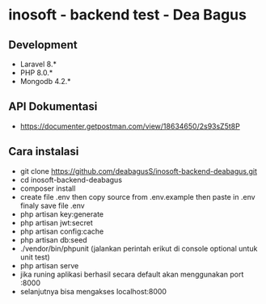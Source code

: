 # inosoft - backend test - Dea Bagus

## Development
- Laravel 8.*
- PHP 8.0.*
- Mongodb 4.2.*

## API Dokumentasi
- https://documenter.getpostman.com/view/18634650/2s93sZ5t8P

## Cara instalasi
- git clone https://github.com/deabagusS/inosoft-backend-deabagus.git
- cd inosoft-backend-deabagus
- composer install
- create file .env then copy source from .env.example then paste in .env finaly save file .env
- php artisan key:generate
- php artisan jwt:secret
- php artisan config:cache
- php artisan db:seed
- ./vendor/bin/phpunit (jalankan perintah erikut di console optional untuk unit test)
- php artisan serve
- jika runing aplikasi berhasil secara default akan menggunakan port :8000 
- selanjutnya bisa mengakses localhost:8000
